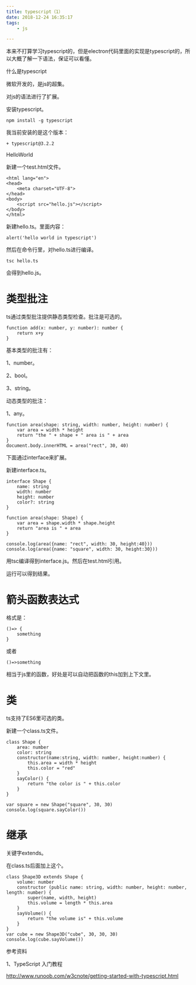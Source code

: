 ```yaml
---
title: typescript（1）
date: 2018-12-24 16:35:17
tags:
	- js

---
```




本来不打算学习typescript的，但是electron代码里面的实现是typescript的，所以大概了解一下语法，保证可以看懂。



什么是typescript

微软开发的，是js的超集。

对js的语法进行了扩展。



安装typescript。

```
npm install -g typescript
```

我当前安装的是这个版本：

```
+ typescript@3.2.2
```



HelloWorld

新建一个test.html文件。

```
<html lang="en">
<head>
	<meta charset="UTF-8">
</head>
<body>
	<script src="hello.js"></script>
</body>
</html>
```

新建hello.ts。里面内容：

```
alert('hello world in typescript')
```

然后在命令行里，对hello.ts进行编译。

```
tsc hello.ts
```

会得到hello.js。



# 类型批注

ts通过类型批注提供静态类型检查。批注是可选的。

```
function add(x: number, y: number): number {
    return x+y
}
```

基本类型的批注有：

1、number。

2、bool。

3、string。

动态类型的批注：

1、any。

```
function area(shape: string, width: number, height: number) {
    var area = width * height
    return "the " + shape + " area is " + area
}
document.body.innerHTML = area("rect", 30, 40)
```

下面通过interface来扩展。

新建interface.ts。

```
interface Shape {
    name: string
    width: number
    height: number
    color?: string
}

function area(shape: Shape) {
    var area = shape.width * shape.height
    return "area is " + area
}

console.log(area({name: "rect", width: 30, height:40}))
console.log(area({name: "square", width: 30, height:30}))
```

用tsc编译得到interface.js。然后在test.html引用。

运行可以得到结果。



# 箭头函数表达式

格式是：

```
()=> {
  	something  
}
```

或者

```
()=>something
```

相当于js里的函数，好处是可以自动把函数的this加到上下文里。



# 类

ts支持了ES6里可选的类。

新建一个class.ts文件。

```
class Shape {
    area: number
    color: string
    constructor(name:string, width: number, height:number) {
        this.area = width * height
        this.color = "red"
    }
    sayColor() {
        return "the color is " + this.color
    }
}

var square = new Shape("square", 30, 30)
console.log(square.sayColor())
```

# 继承

关键字extends。

在class.ts后面加上这个。

```
class Shape3D extends Shape {
    volume: number
    constructor (public name: string, width: number, height: number, length: number) {
        super(name, width, height)
        this.volume = length * this.area
    }
    sayVolume() {
        return "the volume is" + this.volume
    }
}
var cube = new Shape3D("cube", 30, 30, 30)
console.log(cube.sayVolume())
```





参考资料

1、TypeScript 入门教程

http://www.runoob.com/w3cnote/getting-started-with-typescript.html







